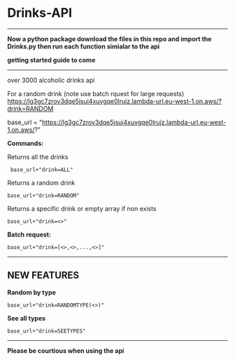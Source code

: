 # Drinks-API



---
<strong>Now a python package download the files in this repo and import the Drinks.py then run each function simialar to the api

  getting started guide to come

</strong>





---

 over 3000 alcoholic drinks api

For a random drink (note use batch rquest for large requests)
https://lg3gc7zrov3dqe5jsui4xuvgqe0lrujz.lambda-url.eu-west-1.on.aws/?drink=RANDOM


base_url = "https://lg3gc7zrov3dqe5jsui4xuvgqe0lrujz.lambda-url.eu-west-1.on.aws/?"

<strong>Commands:</strong>

Returns all the drinks

<code> base_url+"drink=ALL"</code>

Returns a random drink

<code>base_url+"drink=RANDOM"</code>

Returns a specific drink or empty array if non exists

<code>base_url+"drink=<<DRINK>>"</code>


<strong>Batch request:</strong>

<code>base_url+"drink=[<<DRINK>>,<<DRINK>>,...,<<DRINK>>]"</code>

---

<h2>NEW FEATURES</h2>

<strong>Random by type</strong>

<code>base_url+"drink=RANDOMTYPE(<<TYPE HERE>>)"</code>


<strong>See all types</strong>

<code>base_url+"drink=SEETYPES"</code>

---

**Please be courtious when using the api**

